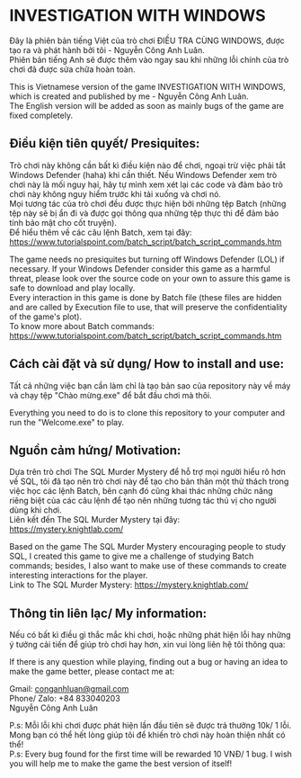 # INVESTIGATION WITH WINDOWS  
Đây là phiên bản tiếng Việt của trò chơi ĐIỀU TRA CÙNG WINDOWS, được tạo ra và phát hành bởi tôi - Nguyễn Công Anh Luân.  
Phiên bản tiếng Anh sẽ được thêm vào ngay sau khi những lỗi chính của trò chơi đã được sửa chữa hoàn toàn.  
  
This is Vietnamese version of the game INVESTIGATION WITH WINDOWS, which is created and published by me - Nguyễn Công Anh Luân.  
The English version will be added as soon as mainly bugs of the game are fixed completely.  
  
## Điều kiện tiên quyết/ Presiquites:
Trò chơi này không cần bất kì điều kiện nào để chơi, ngoại trừ việc phải tắt Windows Defender (haha) khi cần thiết. Nếu Windows Defender xem trò chơi này là mối nguy hại, hãy tự mình xem xét lại các code và đảm bảo trò chơi này không nguy hiểm trước khi tải xuống và chơi nó.  
Mọi tương tác của trò chơi đều được thực hiện bởi những tệp Batch (những tệp này sẽ bị ẩn đi và được gọi thông qua những tệp thực thi để đảm bảo tính bảo mật cho cốt truyện).  
Để hiểu thêm về các câu lệnh Batch, xem tại đây: <https://www.tutorialspoint.com/batch_script/batch_script_commands.htm>  
  
The game needs no presiquites but turning off Windows Defender (LOL) if necessary. If your Windows Defender consider this game as a harmful threat, please look over the source code on your own to assure this game is safe to download and play locally.  
Every interaction in this game is done by Batch file (these files are hidden and are called by Execution file to use, that will preserve the confidentiality of the game's plot).  
To know more about Batch commands: <https://www.tutorialspoint.com/batch_script/batch_script_commands.htm>  
  
## Cách cài đặt và sử dụng/ How to install and use:
Tất cả những việc bạn cần làm chỉ là tạo bản sao của repository này về máy và chạy tệp "Chào mừng.exe" để bắt đầu chơi mà thôi.  
  
Everything you need to do is to clone this repository to your computer and run the "Welcome.exe" to play.  
  
## Nguồn cảm hứng/ Motivation:
Dựa trên trò chơi The SQL Murder Mystery để hỗ trợ mọi người hiểu rõ hơn về SQL, tôi đã tạo nên trò chơi này để tạo cho bản thân một thử thách trong việc học các lệnh Batch, bên cạnh đó cũng khai thác những chức năng riêng biệt của các câu lệnh để tạo nên những tương tác thú vị cho người dùng khi chơi.  
Liên kết đến The SQL Murder Mystery tại đây: <https://mystery.knightlab.com/>  
  
Based on the game The SQL Murder Mystery encouraging people to study SQL, I created this game to give me a challenge of studying Batch commands; besides, I also want to make use of these commands to create interesting interactions for the player.  
Link to The SQL Murder Mystery: <https://mystery.knightlab.com/>  
  
## Thông tin liên lạc/ My information:
Nếu có bất kì điều gì thắc mắc khi chơi, hoặc những phát hiện lỗi hay những ý tưởng cải tiến để giúp trò chơi hay hơn, xin vui lòng liên hệ tôi thông qua: 
  
If there is any question while playing, finding out a bug or having an idea to make the game better, please contact me at:  
  
Gmail: conganhluan@gmail.com  
Phone/ Zalo: +84 833040203  
Nguyễn Công Anh Luân  
  
P.s: Mỗi lỗi khi chơi được phát hiện lần đầu tiên sẽ được trả thưởng 10k/ 1 lỗi. Mong bạn có thể hết lòng giúp tôi để khiến trò chơi này hoàn thiện nhất có thể!  
P.s: Every bug found for the first time will be rewarded 10 VNĐ/ 1 bug. I wish you will help me to make the game the best version of itself!
